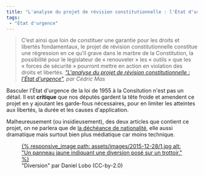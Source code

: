 ```yaml
---
title: "L'analyse du projet de révision constitutionnelle : l'État d'urgence"
tags:
 - "État d'urgence"
---
```


> C’est ainsi que loin de constituer une garantie pour les droits et libertés fondamentaux, le projet de révision constitutionnelle constitue une régression en ce qu’il grave dans le marbre de la Constitution, la possibilité pour le législateur de «&nbsp;renouveler&nbsp;» les «&nbsp;outils&nbsp;» que les «&nbsp;forces de sécurité&nbsp;» pourront mettre en action en violation des droits et libertés.
> <cite><a href="http://www.pauljorion.com/blog/2015/12/27/lanalyse-du-projet-de-revision-constitutionnelle-letat-durgence-1/#more-81257">"L'analyse du projet de révision constitutionnelle : l'État d'urgence"</a>, par Cédric Mas</cite>

Basculer l'État d'urgence de la loi de 1955 à la Consitution n'est pas un détail. Il est **critique** que nos députés gardent la tête froide et amendent ce projet en y ajoutant les garde-fous nécessaires, pour en limiter les atteintes aux libertés, la durée et les causes d'application.

Malheureusement (ou insidieusement), des deux articles que contient ce projet, on ne parlera que de [la déchéance de nationalité](/2015/12/analyse-du-projet-de-revision-constitutionnelle-decheance-de-nationalite/ "L'analyse du projet de révision constitutionnelle : la déchéance de nationalité"), elle aussi dramatique mais surtout bien plus médiatique car moins technique.

<figure>
  <a href="https://flic.kr/p/49QKir" title="Voir en plus grand">
      {% responsive_image path: assets/images/2015-12-28/1.jpg alt: "Un panneau jaune indiquant une diversion posé sur un trottoir." %}
  </a>
  <figcaption>"Diversion" par Daniel Lobo (CC-by-2.0)</figcaption>
</figure>
